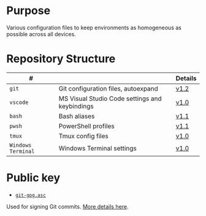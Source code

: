# Purpose
Various configuration files to keep environments as homogeneous as possible across all devices.

# Repository Structure

| # | | Details |
| --- | --- | --- |
`git` | Git configuration files, autoexpand | [v1.2](git/)
`vscode` | MS Visual Studio Code settings and keybindings | [v1.0](vscode/)
`bash` | Bash aliases | [v1.1](bash/)
`pwsh` | PowerShell profiles | [v1.1](pwsh/)
`tmux` | Tmux config files | [v1.0](tmux/)
`Windows Terminal` | Windows Terminal settings | [v1.0](/Windows%20Terminal/)

# Public key

*  [`git-gpg.asc`](./git-gpg.asc)

Used for signing Git commits. [More details here](https://blog.cyberethical.me/how-to-set-up-git-commit-signing).
